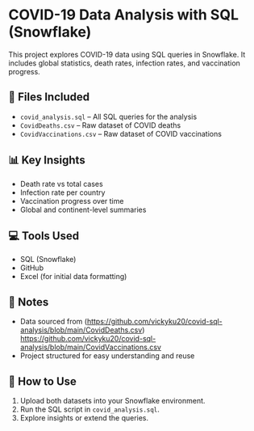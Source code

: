 # COVID-19 Data Analysis with SQL (Snowflake)

This project explores COVID-19 data using SQL queries in Snowflake. It includes global statistics, death rates, infection rates, and vaccination progress.

## 📁 Files Included

- `covid_analysis.sql` – All SQL queries for the analysis
- `CovidDeaths.csv` – Raw dataset of COVID deaths
- `CovidVaccinations.csv` – Raw dataset of COVID vaccinations

## 📊 Key Insights

- Death rate vs total cases
- Infection rate per country
- Vaccination progress over time
- Global and continent-level summaries

## 💻 Tools Used

- SQL (Snowflake)
- GitHub
- Excel (for initial data formatting)

## 📌 Notes

- Data sourced from (https://github.com/vickyku20/covid-sql-analysis/blob/main/CovidDeaths.csv)
                     https://github.com/vickyku20/covid-sql-analysis/blob/main/CovidVaccinations.csv
- Project structured for easy understanding and reuse

## 🚀 How to Use

1. Upload both datasets into your Snowflake environment.
2. Run the SQL script in `covid_analysis.sql`.
3. Explore insights or extend the queries.


